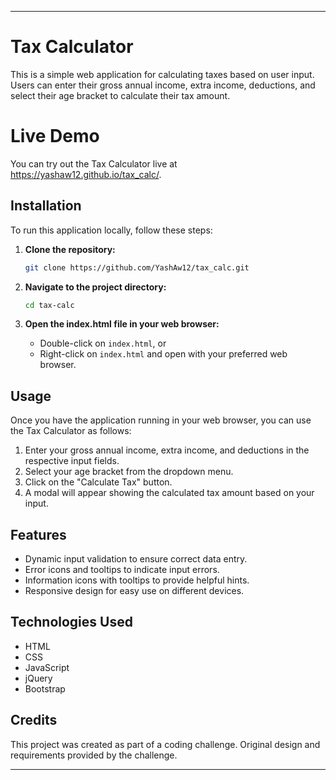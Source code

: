 
---

# Tax Calculator

This is a simple web application for calculating taxes based on user input. Users can enter their gross annual income, extra income, deductions, and select their age bracket to calculate their tax amount.

# Live Demo
You can try out the Tax Calculator live at https://yashaw12.github.io/tax_calc/.

## Installation

To run this application locally, follow these steps:

1. **Clone the repository:**

   ```bash
   git clone https://github.com/YashAw12/tax_calc.git
   ```

2. **Navigate to the project directory:**

   ```bash
   cd tax-calc
   ```

3. **Open the index.html file in your web browser:**

   - Double-click on `index.html`, or
   - Right-click on `index.html` and open with your preferred web browser.

## Usage

Once you have the application running in your web browser, you can use the Tax Calculator as follows:

1. Enter your gross annual income, extra income, and deductions in the respective input fields.
2. Select your age bracket from the dropdown menu.
3. Click on the "Calculate Tax" button.
4. A modal will appear showing the calculated tax amount based on your input.

## Features

- Dynamic input validation to ensure correct data entry.
- Error icons and tooltips to indicate input errors.
- Information icons with tooltips to provide helpful hints.
- Responsive design for easy use on different devices.

## Technologies Used

- HTML
- CSS
- JavaScript
- jQuery
- Bootstrap

## Credits

This project was created as part of a coding challenge. Original design and requirements provided by the challenge.

---
